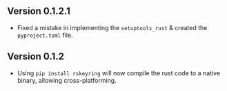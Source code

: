 ## Version 0.1.2.1
- Fixed a mistake in implementing the `setuptools_rust` & created the `pyproject.toml` file.

## Version 0.1.2
- Using `pip install rskeyring` will now compile the rust code to a native binary, allowing cross-platforming.